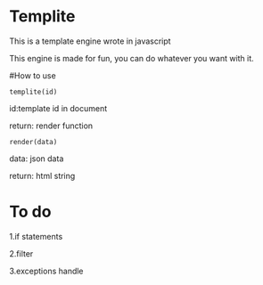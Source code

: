# Templite

This is a template engine wrote in javascript

This engine is made for fun, you can do whatever you want with it.

#How to use

    templite(id)

id:template id in document

return: render function 

    render(data)

data: json data 

return: html string


# To do 

1.if statements

2.filter

3.exceptions handle

